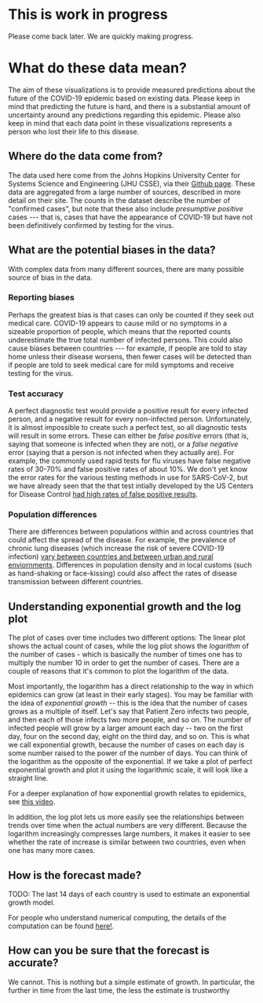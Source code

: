 # This is work in progress

Please come back later. We are quickly making progress.

# What do these data mean?

The aim of these visualizations is to provide measured predictions about the future of the COVID-19 epidemic based on existing data.  Please keep in mind that predicting the future is hard, and there is a substantial amount of uncertainty around any predictions regarding this epidemic.  Please also keep in mind that each data point in these visualizations represents a person who lost their life to this disease.

## Where do the data come from?
The data used here come from the Johns Hopkins University Center for Systems Science and Engineering (JHU CSSE), via their [Github page](https://github.com/CSSEGISandData/COVID-19). These data are aggregated from a large number of sources, described in more detail on their site.  The counts in the dataset describe the number of "confirmed cases", but note that these also include *presumptive positive* cases --- that is, cases that have the appearance of COVID-19 but have not been definitively confirmed by testing for the virus.

## What are the potential biases in the data?

With complex data from many different sources, there are many possible source of bias in the data.

### Reporting biases
Perhaps the greatest bias is that cases can only be counted if they seek out medical care. COVID-19 appears to cause mild or no symptoms in a sizeable proportion of people, which means that the reported counts underestimate the true total number of infected persons.  This could also cause biases between countries --- for example, if people are told to stay home unless their disease worsens, then fewer cases will be detected than if people are told to seek medical care for mild symptoms and receive testing for the virus.

### Test accuracy

A perfect diagnostic test would provide a positive result for every infected person, and a negative result for every non-infected person.  Unfortunately, it is almost impossible to create such a perfect test, so all diagnostic tests will result in some errors.  These can either be *false positive* errors (that is, saying that someone is infected when they are not), or a *false negative* error (saying that a person is not infected when they actually are). For example, the commonly used rapid tests for flu viruses have false negative rates of 30-70% and false positive rates of about 10%.  We don't yet know the error rates for the various testing methods in use for SARS-CoV-2, but we have already seen that the that test intially developed by the US Centers for Disease Control [had high rates of false positive results](https://www.propublica.org/article/cdc-coronavirus-covid-19-test).

### Population differences
There are differences between populations within and across countries that could affect the spread of the disease.  For example, the prevalence of chronic lung diseases (which increase the risk of severe COVID-19 infection) [vary between countries and between urban and rural enviornments](https://www.ncbi.nlm.nih.gov/pmc/articles/PMC4693508).  Differences in population density and in local customs (such as hand-shaking or face-kissing) could also affect the rates of disease transmission between different countries.

## Understanding exponential growth and the log plot

The plot of cases over time includes two different options: The linear plot shows the actual count of cases, while the log plot shows the *logarithm* of the number of cases - which is basically the number of times one has to multiply the number 10 in order to get the number of cases. There are a couple of reasons that it's common to plot the logarithm of the data.

Most importantly, the logarithm has a direct relationship to the way in which epidemics can grow (at least in their early stages). You may be familiar with the idea of *exponential growth* -- this is the idea that the number of cases grows as a multiple of itself.  Let's say that Patient Zero infects two people, and then each of those infects two more people, and so on. The number of infected people will grow by a larger amount each day -- two on the first day, four on the second day, eight on the third day, and so on.  This is what we call exponential growth, because the number of cases on each day is some number raised to the power of the number of days.  You can think of the logarithm as the opposite of the exponential.  If we take a plot of perfect exponential growth and plot it using the logarithmic scale, it will look like a straight line.  

For a deeper explanation of how exponential growth relates to epidemics, see [this video](https://www.youtube.com/watch?v=Kas0tIxDvrg).

In addition, the log plot lets us more easily see the relationships between trends over time when the actual numbers are very different.  Because the logarithm increasingly compresses large numbers, it makes it easier to see whether the rate of increase is similar between two countries, even when one has many more cases. 


## How is the forecast made?

TODO:
The last 14 days of each country is used to estimate an exponential
growth model.

For people who understand numerical computing, the details of the
computation can be found [here!](modelling.html).

## How can you be sure that the forecast is accurate?

We cannot. This is nothing but a simple estimate of growth. In
particular, the further in time from the last time, the less the estimate
is trustworthy



